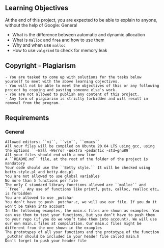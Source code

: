 ## Learning Objectives

At the end of this project, you are expected to be able to explain to anyone, without the help of Google:
General

   - What is the difference between automatic and dynamic allocation
   - What is ``malloc`` and ``free`` and how to use them
   - Why and when use ``malloc``
   - How to use ``valgrind`` to check for memory leak

## Copyright - Plagiarism

    - You are tasked to come up with solutions for the tasks below yourself to meet with the above learning objectives.
    - You will not be able to meet the objectives of this or any following project by copying and pasting someone else’s work.
    - You are not allowed to publish any content of this project.
    - Any form of plagiarism is strictly forbidden and will result in removal from the program.

## Requirements
### General

    Allowed editors: ``vi``, ``vim``, ``emacs``
    All your files will be compiled on Ubuntu 20.04 LTS using gcc, using the options ``-Wall -Werror -Wextra -pedantic -std=gnu89``
    All your files should end with a new line
    A ``README.md`` file, at the root of the folder of the project is mandatory
    Your code should use the ``Betty style.`` It will be checked using betty-style.pl and betty-doc.pl
    You are not allowed to use global variables
    No more than 5 functions per file
    The only C standard library functions allowed are ``malloc`` and ``free``. Any use of functions like printf, puts, calloc, realloc etc… is forbidden
    You are allowed to use _putchar
    You don’t have to push _putchar.c, we will use our file. If you do it won’t be taken into account
    In the following examples, the main.c files are shown as examples. You can use them to test your functions, but you don’t have to push them to your repo (if you do we won’t take them into account). We will use our own main.c files at compilation. Our main.c files might be different from the one shown in the examples
    The prototypes of all your functions and the prototype of the function _putchar should be included in your header file called main.h
    Don’t forget to push your header file

